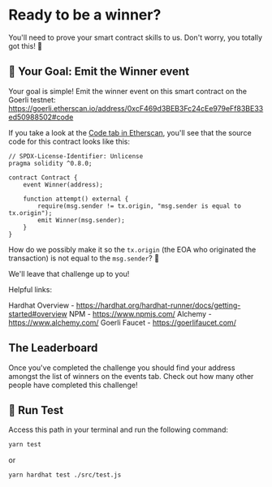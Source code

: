 # Ready to be a winner?

You'll need to prove your smart contract skills to us. Don't worry, you totally got this! 💪

## 🏁 Your Goal: Emit the Winner event

Your goal is simple! Emit the winner event on this smart contract on the Goerli testnet: https://goerli.etherscan.io/address/0xcF469d3BEB3Fc24cEe979eFf83BE33ed50988502#code

If you take a look at the [Code tab in Etherscan](https://goerli.etherscan.io/address/0xcF469d3BEB3Fc24cEe979eFf83BE33ed50988502#code), you'll see that the source code for this contract looks like this:

```solidity
// SPDX-License-Identifier: Unlicense
pragma solidity ^0.8.0;

contract Contract {
    event Winner(address);

    function attempt() external {
        require(msg.sender != tx.origin, "msg.sender is equal to tx.origin");
        emit Winner(msg.sender);
    }
}
```

How do we possibly make it so the `tx.origin` (the EOA who originated the transaction) is not equal to the `msg.sender`? 🤔

We'll leave that challenge up to you!

Helpful links:

Hardhat Overview - https://hardhat.org/hardhat-runner/docs/getting-started#overview
NPM - https://www.npmjs.com/
Alchemy - https://www.alchemy.com/
Goerli Faucet - https://goerlifaucet.com/

## The Leaderboard

Once you've completed the challenge you should find your address amongst the list of winners on the events tab. Check out how many other people have completed this challenge!

## 🧪 Run Test

Access this path in your terminal and run the following command:

```bash
yarn test
```
or

```bash
yarn hardhat test ./src/test.js
```